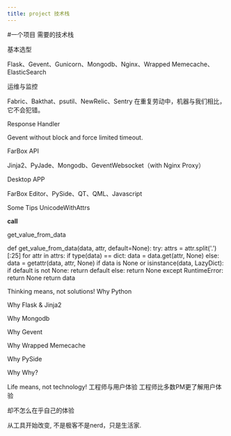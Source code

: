```yaml
---
title: project 技术栈
---
```

#一个项目 需要的技术栈
<!-- more -->
基本选型

Flask、Gevent、Gunicorn、Mongodb、Nginx、Wrapped Memecache、ElasticSearch

运维与监控

Fabric、Bakthat、psutil、NewRelic、Sentry 
在重复劳动中，机器与我们相比，它不会犯错。

Response Handler

Gevent without block and force limited timeout.

FarBox API

Jinja2、PyJade、Mongodb、GeventWebsocket（with Nginx Proxy）

Desktop APP

FarBox Editor、PySide、QT、QML、Javascript

Some Tips
UnicodeWithAttrs

__call__

get_value_from_data

def get_value_from_data(data, attr, default=None):
    try:
        attrs = attr.split('.')[:25]
        for attr in attrs:
            if type(data) == dict:
                data = data.get(attr, None)
            else:
                data = getattr(data, attr, None)
            if data is None or isinstance(data, LazyDict):
                if default is not None:
                    return default
                else:
                    return None
    except RuntimeError:
        return None
    return data

Thinking means, not solutions!
Why Python

Why Flask & Jinja2

Why Mongodb

Why Gevent

Why Wrapped Memecache

Why PySide

Why Why?

Life means, not technology!
工程师与用户体验
工程师比多数PM更了解用户体验

却不怎么在乎自己的体验

从工具开始改变, 不是极客不是nerd，只是生活家.